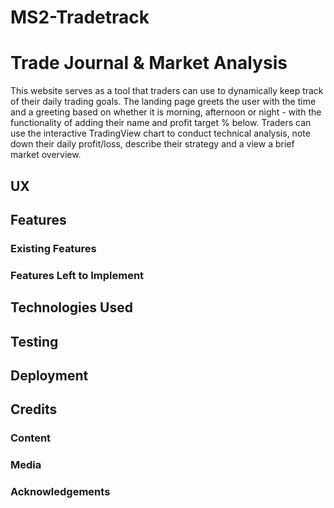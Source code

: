 # MS2-Tradetrack

# Trade Journal & Market Analysis

This website serves as a tool that traders can use to dynamically keep track of their daily trading goals. The landing page greets the user with the time and a greeting based on whether it is morning, afternoon or night - with the functionality of adding their name and profit target % below. Traders can use the interactive TradingView chart to conduct technical analysis, note down their daily profit/loss, describe their strategy and a view a brief market overview. 

## UX


## Features


### Existing Features

### Features Left to Implement


## Technologies Used


## Testing


## Deployment


## Credits

### Content

### Media

### Acknowledgements